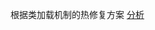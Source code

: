 根据类加载机制的热修复方案
[分析](https://t-zhangshuo.github.io/2018/11/17/%E4%BB%A3%E7%A0%81%E7%83%AD%E4%BF%AE%E5%A4%8D-%E7%B1%BB%E5%8A%A0%E8%BD%BD%E6%9C%BA%E5%88%B6/)

